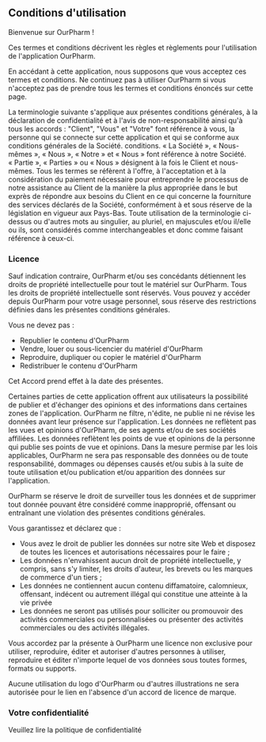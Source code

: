 <h2><strong>Conditions d'utilisation</strong></h2>

<p>Bienvenue sur OurPharm !</p>

<p>Ces termes et conditions décrivent les règles et règlements pour l'utilisation de l'application OurPharm.</p>

<p>En accédant à cette application, nous supposons que vous acceptez ces termes et conditions. Ne continuez pas à utiliser OurPharm si vous n'acceptez pas de prendre tous les termes et conditions énoncés sur cette page.</p>

<p>La terminologie suivante s'applique aux présentes conditions générales, à la déclaration de confidentialité et à l'avis de non-responsabilité ainsi qu'à tous les accords : "Client", "Vous" et "Votre" font référence à vous, la personne qui se connecte sur cette application et qui se conforme aux conditions générales de la Société. conditions. « La Société », « Nous-mêmes », « Nous », « Notre » et « Nous » font référence à notre Société. « Partie », « Parties » ou « Nous » désignent à la fois le Client et nous-mêmes. Tous les termes se réfèrent à l'offre, à l'acceptation et à la considération du paiement nécessaire pour entreprendre le processus de notre assistance au Client de la manière la plus appropriée dans le but exprès de répondre aux besoins du Client en ce qui concerne la fourniture des services déclarés de la Société, conformément à et sous réserve de la législation en vigueur aux Pays-Bas. Toute utilisation de la terminologie ci-dessus ou d'autres mots au singulier, au pluriel, en majuscules et/ou il/elle ou ils, sont considérés comme interchangeables et donc comme faisant référence à ceux-ci.</p>

<h3><strong>Licence</strong></h3>

<p>Sauf indication contraire, OurPharm et/ou ses concédants détiennent les droits de propriété intellectuelle pour tout le matériel sur OurPharm. Tous les droits de propriété intellectuelle sont réservés. Vous pouvez y accéder depuis OurPharm pour votre usage personnel, sous réserve des restrictions définies dans les présentes conditions générales.</p>

<p>Vous ne devez pas :</p>
<ul>
    <li>Republier le contenu d'OurPharm</li>
    <li>Vendre, louer ou sous-licencier du matériel d'OurPharm</li>
    <li>Reproduire, dupliquer ou copier le matériel d'OurPharm</li>
    <li>Redistribuer le contenu d'OurPharm</li>
</ul>

<p>Cet Accord prend effet à la date des présentes.</p >

<p> Certaines parties de cette application offrent aux utilisateurs la possibilité de publier et d'échanger des opinions et des informations dans certaines zones de l'application. OurPharm ne filtre, n'édite, ne publie ni ne révise les données avant leur présence sur l'application. Les données ne reflètent pas les vues et opinions d'OurPharm, de ses agents et/ou de ses sociétés affiliées. Les données reflètent les points de vue et opinions de la personne qui publie ses points de vue et opinions. Dans la mesure permise par les lois applicables, OurPharm ne sera pas responsable des données ou de toute responsabilité, dommages ou dépenses causés et/ou subis à la suite de toute utilisation et/ou publication et/ou apparition des données sur l'application.</p>

<p>OurPharm se réserve le droit de surveiller tous les données et de supprimer tout donnée pouvant être considéré comme inapproprié, offensant ou entraînant une violation des présentes conditions générales.</p>

<p>Vous garantissez et déclarez que :</p>

<ul>
    <li>Vous avez le droit de publier les données sur notre site Web et disposez de toutes les licences et autorisations nécessaires pour le faire ;</li>
    <li>Les données n'envahissent aucun droit de propriété intellectuelle, y compris, sans s'y limiter, les droits d'auteur, les brevets ou les marques de commerce d'un tiers ;</li>
    <li>Les données ne contiennent aucun contenu diffamatoire, calomnieux, offensant, indécent ou autrement illégal qui constitue une atteinte à la vie privée</li>
    <li>Les données ne seront pas utilisés pour solliciter ou promouvoir des activités commerciales ou personnalisées ou présenter des activités commerciales ou des activités illégales.</li>
</ul>

<p>Vous accordez par la présente à OurPharm une licence non exclusive pour utiliser, reproduire, éditer et autoriser d'autres personnes à utiliser, reproduire et éditer n'importe lequel de vos données sous toutes formes, formats ou supports.</p>


<p>Aucune utilisation du logo d'OurPharm ou d'autres illustrations ne sera autorisée pour le lien en l'absence d'un accord de licence de marque.</p>

<h3><strong>Votre confidentialité</strong></h3>

<p>Veuillez lire la politique de confidentialité</p>
